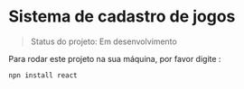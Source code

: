 <h1>Sistema de cadastro de jogos</h1>

> Status do projeto: Em desenvolvimento

Para rodar este projeto na sua máquina, por favor digite :

````
npn install react
````
